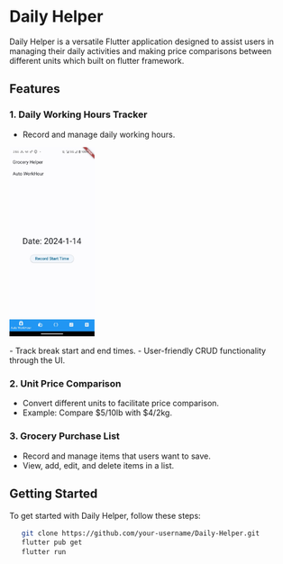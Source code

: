 # Daily Helper

Daily Helper is a versatile Flutter application designed to assist users in managing their daily activities and making price comparisons between different units which built on flutter framework.

## Features

### 1. Daily Working Hours Tracker

- Record and manage daily working hours.
<p>
        <img src="./image/recordWorkHour.jpeg" width="30%" height="30%" />
</p>
- Track break start and end times.
- User-friendly CRUD functionality through the UI.

### 2. Unit Price Comparison

- Convert different units to facilitate price comparison.
- Example: Compare $5/10lb with $4/2kg.

### 3. Grocery Purchase List

- Record and manage items that users want to save.
- View, add, edit, and delete items in a list.

## Getting Started

To get started with Daily Helper, follow these steps:

```bash
   git clone https://github.com/your-username/Daily-Helper.git
   flutter pub get
   flutter run
```
